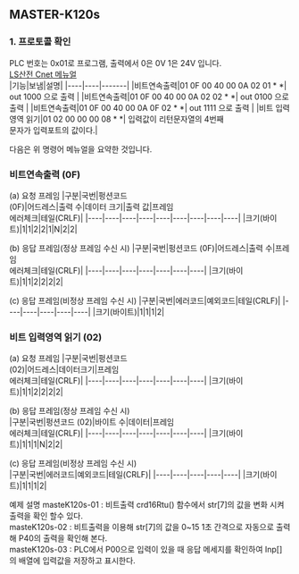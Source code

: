 ## MASTER-K120s    
### 1. 프로토콜 확인    
PLC 번호는 0x01로 프로그램, 출력에서 0은 0V 1은 24V 입니다.   
<a href="https://github.com/kdi6033/plc/blob/master/LS-Manual/XGB%20Cnet_V1.8_Korean.pdf" target='_blank'>LS산전 Cnet 메뉴얼</a>    
|기능|보냄|설명|
|----|----|-------|
|비트연속출력|01 0F 00 40 00 0A 02 01 * *| out 1000 으로 출력 |
|비트연속출력|01 0F 00 40 00 0A 02 02 * *| out 0100 으로 출력 |
|비트연속출력|01 0F 00 40 00 0A 0F 02 * *| out 1111 으로 출력 |
|비트 입력영역 읽기|01 02 00 00 00 08 * *| 입력값이 리턴문자열의 4번째</br>문자가 입력포트의 값이다.|

다음은 위 명령어 메뉴얼을 요약한 것입니다.          
### 비트연속출력 (0F)
(a) 요청 프레임
|구분|국번|펑션코드</br>(0F)|어드레스|출력 수|데이터 크기|출력 값|프레임</br>에러체크|테일(CRLF)|
|----|----|----|----|----|----|----|----|----|
|크기(바이트)|1|1|2|2|1|N|2|2|

(b) 응답 프레임(정상 프레임 수신 시)
|구분|국번|펑션코드 (0F)|어드레스|출력 수|프레임</br>에러체크|테일(CRLF)|
|----|----|----|----|----|----|----|
|크기(바이트)|1|1|2|2|2|2|

(c) 응답 프레임(비정상 프레임 수신 시)
|구분|국번|에러코드|예외코드|테일(CRLF)|
|----|----|----|----|----|
|크기(바이트)|1|1|1|2|

### 비트 입력영역 읽기 (02)    
(a) 요청 프레임
|구분|국번|펑션코드</br>(02)|어드레스|데이터크기|프레임</br>에러체크|테일(CRLF)|
|----|----|----|----|----|----|----|
|크기(바이트)|1|1|2|2|2|2|

(b) 응답 프레임(정상 프레임 수신 시)    
|구분|국번|펑션코드 (02)|바이트 수|데이터|프레임</br>에러체크|테일(CRLF)|
|----|----|----|----|----|----|----|
|크기(바이트)|1|1|1|N|2|2|    

(c) 응답 프레임(비정상 프레임 수신 시)    
|구분|국번|에러코드|예외코드|테일(CRLF)|
|----|----|----|----|----|
|크기(바이트)|1|1|1|2|

예제 설명
masteK120s-01 : 비트출력 crd16Rtu() 함수에서 str[7]의 값을 변화 시켜 출력을 확인 할수 있다.    
masteK120s-02 : 비트출력을 이용해 str[7]의 값을 0~15 1초 간격으로 자동으로 출력해 P40의 출력을 확인해 본다.    
masteK120s-03 : PLC에서 P00으로 입력이 있을 때 응답 메세지를 확인하여 Inp[] 의 배열에 입력값을 저장하고 표시한다.     
